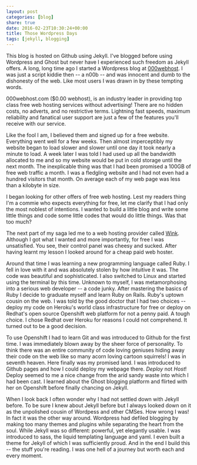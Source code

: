 ```yaml
---
layout: post
categories: [blog]
share: true
date: 2016-02-23T10:30:24+00:00
title: Those Wordpress Days
tags: [jekyll, blogging]
---
```


<span class="dcap">T</span>his blog is hosted on Github using Jekyll. I've blogged before using Wordpress and Ghost but never have I experienced such freedom as Jekyll offers. A long, long time ago I started a Wordpress blog at [000webhost](https://000webhost.com). I was just a script kiddie then -- a n00b -- and was innocent and dumb to the dishonesty of the web. Like most users I was drawn in by these tempting words.

<div class="central-quote">
000webhost.com ($0.00 webhost), is an industry leader in providing top class free web hosting services without advertising! There are no hidden costs, no adverts, and no restrictive terms. Lightning fast speeds, maximum reliability and fanatical user support are just a few of the features you'll receive with our service.
</div>

Like the fool I am, I believed them and signed up for a free website. Everything went well for a few weeks. Then almost imperceptibly my website began to load slower and slower until one day it took nearly a minute to load. A week later I was told I had used up all the bandwidth allocated to me and so my website would be put in cold storage until the next month. The inexplicable thing was that I had been promised a 100GB of free web traffic a month. I was a fledgling website and I had not even had a hundred visitors that month. On average each of my web page was less than a kilobyte in size.

I began looking for other offers of free web hosting. Lest my readers thing I'm a commie who expects everything for free, let me clarify that I had only the most noblest of intentions. I wanted to build a little blog and write some little things and code some little codes that would do little things. Was that too much?

The next part of my saga led me to a web hosting provider called [Wink](http://wink.ws/). Although I got what I wanted and more importantly, for free I was unsatisfied. You see, their control panel was cheesy and sucked. After having learnt my lesson I looked around for a cheap paid web hoster. 

Around that time I was learning a new programming language called Ruby. I fell in love with it and was absolutely stolen by how intuitive it was. The code was beautiful and sophisticated. I also switched to Linux and started using the terminal by this time. Unknown to myself, I was metamorphosing into a serious web developer -- a code junky. After mastering the basics of Ruby I decide to graduate myself and learn Ruby on Rails. Ruby's uptown cousin on the web. I was told by the good doctor that I had two choices -- deploy my code on Heroku's world class infrastructure for free or deploy on Redhat's open source Openshift web platform for not a penny paid. A tough choice. I chose Redhat over Heroku for reasons I could not comprehend. It turned out to be a good decision. 

To use Openshift I had to learn Git and was introduced to Github for the first time. I was immediately blown away by the sheer force of personality. To think there was an entire community of code loving geniuses hiding away their code on the web like so many acorn loving cartoon squirrels! I was in seventh heaven. Here finally was my promised land. I was introduced to Github pages and how I could deploy my webpage there. *Deploy* not *Host*! Deploy seemed to me a nice change from the arid sandy waste into which I had been cast. I learned about the Ghost blogging platform and flirted with her on Openshift before finally chancing on Jekyll.

When I look back I often wonder why I had not settled down with Jekyll before. To be sure I knew about Jekyll before but I always looked down on it as the unpolished cousin of Wordpess and other CMSes. How wrong I was! In fact it was the other way around. Wordpress had defiled blogging by making too many themes and plugins while separating the heart from the soul. While Jekyll was so different: powerful, yet elegantly usable. I was introduced to sass, the liquid templating language and yaml. I even built a theme for Jekyll of which I was sufficiently proud. And in the end I build this -- the stuff you're reading. I was one hell of a journey but worth each and every moment. 

<div class="text-divider"></div>